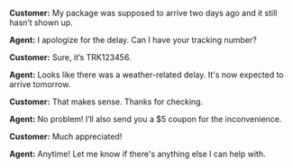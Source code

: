 **Customer:** My package was supposed to arrive two days ago and it still hasn’t shown up.

**Agent:** I apologize for the delay. Can I have your tracking number?

**Customer:** Sure, it’s TRK123456.

**Agent:** Looks like there was a weather-related delay. It's now expected to arrive tomorrow.

**Customer:** That makes sense. Thanks for checking.

**Agent:** No problem! I’ll also send you a $5 coupon for the inconvenience.

**Customer:** Much appreciated!

**Agent:** Anytime! Let me know if there's anything else I can help with.

